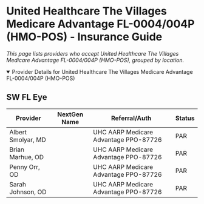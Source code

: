 # United Healthcare The Villages Medicare Advantage FL-0004/004P (HMO-POS) - Insurance Guide

*This page lists providers who accept United Healthcare The Villages Medicare Advantage FL-0004/004P (HMO-POS), grouped by location.*

<details open><summary>Provider Details for United Healthcare The Villages Medicare Advantage FL-0004/004P (HMO-POS)</summary>

## SW FL Eye

| Provider | NextGen Name | Referral/Auth | Status |
|----------|-------------|--------------|--------|
| Albert Smolyar, MD |  | UHC AARP Medicare Advantage PPO-87726 | PAR |
| Brian Marhue, OD |  | UHC AARP Medicare Advantage PPO-87726 | PAR |
| Penny Orr, OD |  | UHC AARP Medicare Advantage PPO-87726 | PAR |
| Sarah Johnson, OD |  | UHC AARP Medicare Advantage PPO-87726 | PAR |

</details>


